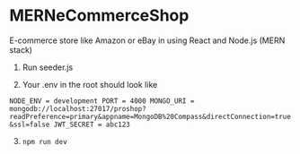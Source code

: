 # MERNeCommerceShop

E-commerce store like Amazon or eBay in using React and Node.js (MERN stack)

1) Run seeder.js

2) Your .env in the root should look like

`NODE_ENV = development
PORT = 4000
MONGO_URI = mongodb://localhost:27017/proshop?readPreference=primary&appname=MongoDB%20Compass&directConnection=true&ssl=false
JWT_SECRET = abc123`


3) `npm run dev`


